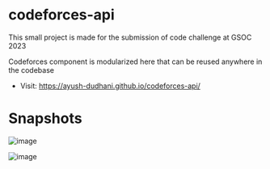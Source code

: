 # codeforces-api

This small project is made for the submission of code challenge at GSOC 2023

Codeforces component is modularized here that can be reused anywhere in the codebase

* Visit: https://ayush-dudhani.github.io/codeforces-api/

# Snapshots 

![image](https://user-images.githubusercontent.com/79262758/227128969-31d83555-f8e3-45f2-980b-b5f130e03fc6.png)


![image](https://user-images.githubusercontent.com/79262758/227129166-e2c3eb8a-34fc-4a30-8a86-c0db10f8fb89.png)

